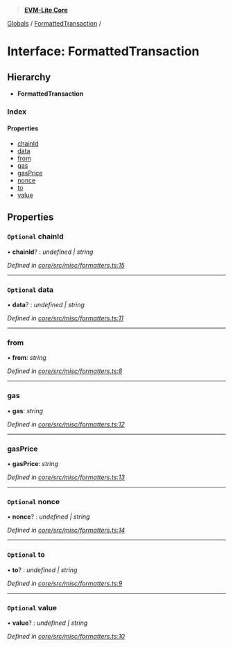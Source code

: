 > **[EVM-Lite Core](../README.md)**

[Globals](../globals.md) / [FormattedTransaction](formattedtransaction.md) /

# Interface: FormattedTransaction

## Hierarchy

* **FormattedTransaction**

### Index

#### Properties

* [chainId](formattedtransaction.md#optional-chainid)
* [data](formattedtransaction.md#optional-data)
* [from](formattedtransaction.md#from)
* [gas](formattedtransaction.md#gas)
* [gasPrice](formattedtransaction.md#gasprice)
* [nonce](formattedtransaction.md#optional-nonce)
* [to](formattedtransaction.md#optional-to)
* [value](formattedtransaction.md#optional-value)

## Properties

### `Optional` chainId

• **chainId**? : *undefined | string*

*Defined in [core/src/misc/formatters.ts:15](https://github.com/mosaicnetworks/evm-lite-js/blob/578e9b5/packages/core/src/misc/formatters.ts#L15)*

___

### `Optional` data

• **data**? : *undefined | string*

*Defined in [core/src/misc/formatters.ts:11](https://github.com/mosaicnetworks/evm-lite-js/blob/578e9b5/packages/core/src/misc/formatters.ts#L11)*

___

###  from

• **from**: *string*

*Defined in [core/src/misc/formatters.ts:8](https://github.com/mosaicnetworks/evm-lite-js/blob/578e9b5/packages/core/src/misc/formatters.ts#L8)*

___

###  gas

• **gas**: *string*

*Defined in [core/src/misc/formatters.ts:12](https://github.com/mosaicnetworks/evm-lite-js/blob/578e9b5/packages/core/src/misc/formatters.ts#L12)*

___

###  gasPrice

• **gasPrice**: *string*

*Defined in [core/src/misc/formatters.ts:13](https://github.com/mosaicnetworks/evm-lite-js/blob/578e9b5/packages/core/src/misc/formatters.ts#L13)*

___

### `Optional` nonce

• **nonce**? : *undefined | string*

*Defined in [core/src/misc/formatters.ts:14](https://github.com/mosaicnetworks/evm-lite-js/blob/578e9b5/packages/core/src/misc/formatters.ts#L14)*

___

### `Optional` to

• **to**? : *undefined | string*

*Defined in [core/src/misc/formatters.ts:9](https://github.com/mosaicnetworks/evm-lite-js/blob/578e9b5/packages/core/src/misc/formatters.ts#L9)*

___

### `Optional` value

• **value**? : *undefined | string*

*Defined in [core/src/misc/formatters.ts:10](https://github.com/mosaicnetworks/evm-lite-js/blob/578e9b5/packages/core/src/misc/formatters.ts#L10)*